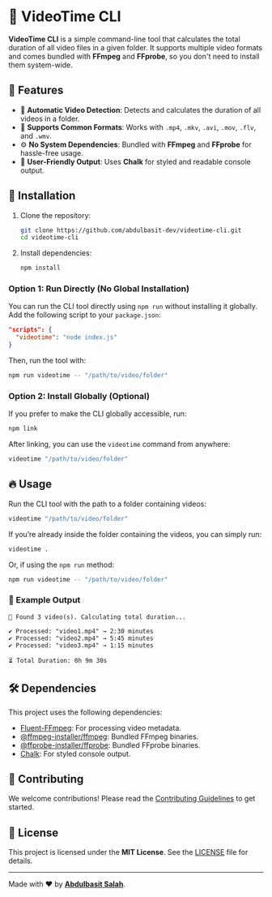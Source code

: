 # 📼 VideoTime CLI

**VideoTime CLI** is a simple command-line tool that calculates the total duration of all video files in a given folder. It supports
multiple video formats and comes bundled with **FFmpeg** and **FFprobe**, so you don't need to install them system-wide.

## 🚀 Features

- 🎥 **Automatic Video Detection**: Detects and calculates the duration of all videos in a folder.
- 📂 **Supports Common Formats**: Works with `.mp4`, `.mkv`, `.avi`, `.mov`, `.flv`, and `.wmv`.
- ⚙️ **No System Dependencies**: Bundled with **FFmpeg** and **FFprobe** for hassle-free usage.
- 🎨 **User-Friendly Output**: Uses **Chalk** for styled and readable console output.

## 📌 Installation

1. Clone the repository:
   ```sh
   git clone https://github.com/abdulbasit-dev/videotime-cli.git
   cd videotime-cli
   ```
2. Install dependencies:
   ```sh
   npm install
   ```

### Option 1: Run Directly (No Global Installation)

You can run the CLI tool directly using `npm run` without installing it globally. Add the following script to your `package.json`:

```json
"scripts": {
  "videotime": "node index.js"
}
```

Then, run the tool with:

```sh
npm run videotime -- "/path/to/video/folder"
```

### Option 2: Install Globally (Optional)

If you prefer to make the CLI globally accessible, run:

```sh
npm link
```

After linking, you can use the `videotime` command from anywhere:

```sh
videotime "/path/to/video/folder"
```

## 🔥 Usage

Run the CLI tool with the path to a folder containing videos:

```sh
videotime "/path/to/video/folder"
```

If you’re already inside the folder containing the videos, you can simply run:

```sh
videotime .
```

Or, if using the `npm run` method:

```sh
npm run videotime -- "/path/to/video/folder"
```

### 📌 Example Output

```
📂 Found 3 video(s). Calculating total duration...

✔ Processed: "video1.mp4" → 2:30 minutes
✔ Processed: "video2.mp4" → 5:45 minutes
✔ Processed: "video3.mp4" → 1:15 minutes

⏳ Total Duration: 0h 9m 30s
```

## 🛠️ Dependencies

This project uses the following dependencies:

- [Fluent-FFmpeg](https://www.npmjs.com/package/fluent-ffmpeg): For processing video metadata.
- [@ffmpeg-installer/ffmpeg](https://www.npmjs.com/package/@ffmpeg-installer/ffmpeg): Bundled FFmpeg binaries.
- [@ffprobe-installer/ffprobe](https://www.npmjs.com/package/@ffprobe-installer/ffprobe): Bundled FFprobe binaries.
- [Chalk](https://www.npmjs.com/package/chalk): For styled console output.

## 🤝 Contributing

We welcome contributions! Please read the [Contributing Guidelines](CONTRIBUTING.md) to get started.

## 📝 License

This project is licensed under the **MIT License**. See the [LICENSE](LICENSE) file for details.

---

Made with ❤️ by **[Abdulbasit Salah](https://github.com/abdulbasit-dev)**.
